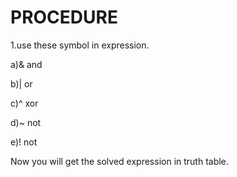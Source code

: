 # PROCEDURE
<p>1.use these symbol in expression.</p>
<p>a)& and</p>
<p>b)| or</p>
<p>c)^ xor</p>
<p>d)~ not</p>
<p>e)! not</p>

<p>Now you will get the solved expression in truth table.</p>
